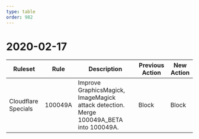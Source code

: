 ```yaml
---
type: table
order: 982
---
```


# 2020-02-17

<TableWrap><table style="width: 100%">

<thead>
  <tr>
    <th>Ruleset</th>
    <th>Rule</th>
    <th>Description</th>
    <th>Previous Action</th>
    <th>New Action</th>
  </tr>
</thead>
<tbody>
  <tr>
    <td>Cloudflare Specials</td>
    <td>100049A</td>
    <td>
      Improve GraphicsMagick, ImageMagick attack detection. Merge 100049A_BETA
      into 100049A.
    </td>
    <td>Block</td>
    <td>Block</td>
  </tr>
</tbody>

</table></TableWrap>
